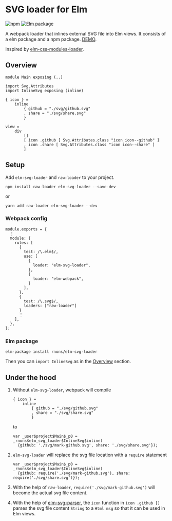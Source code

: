 # SVG loader for Elm

[![npm](https://img.shields.io/npm/v/elm-svg-loader.svg)](https://www.npmjs.com/package/elm-svg-loader)
[![Elm package](https://img.shields.io/elm-package/v/rnons/elm-svg-loader.svg)](http://package.elm-lang.org/packages/rnons/elm-svg-loader/latest)

A webpack loader that inlines external SVG file into Elm views. It consists of a elm package and a npm package. [DEMO](https://rnons.github.io/elm-svg-loader).

Inspired by [elm-css-modules-loader](https://github.com/cultureamp/elm-css-modules-loader).

## Overview

```
module Main exposing (..)

import Svg.Attributes
import InlineSvg exposing (inline)

{ icon } =
    inline
        { github = "./svg/github.svg"
        , share = "./svg/share.svg"
        }

view =
    div
        []
        [ icon .github [ Svg.Attributes.class "icon icon--github" ]
        , icon .share [ Svg.Attributes.class "icon icon--share" ]
        ]
```

## Setup

Add `elm-svg-loader` and `raw-loader` to your project.

```
npm install raw-loader elm-svg-loader --save-dev
```

or

```
yarn add raw-loader elm-svg-loader --dev
```

### Webpack config

```
module.exports = {
  ⋮
  module: {
    rules: [
      {
        test: /\.elm$/,
        use: [
          {
            loader: "elm-svg-loader",
          },
          {
            loader: "elm-webpack",
          }
        ],
      },
      {
        test: /\.svg$/,
        loaders: ["raw-loader"]
      }
      ⋮
    ],
  },
};
```

### Elm package

```
elm-package install rnons/elm-svg-loader
```

Then you can `import InlineSvg` as in the [Overview](#overview) section.


## Under the hood

1. Without `elm-svg-loader`, webpack will compile

    ```
    { icon } =
        inline
            { github = "./svg/github.svg"
            , share = "./svg/share.svg"
            }
    ```

    to

    ```
    var _user$project$Main$_p0 = _rnons$elm_svg_loader$InlineSvg$inline(
      {github: './svg/mark-github.svg', share: './svg/share.svg'});
    ```

2. `elm-svg-loader` will replace the svg file location with a `require` statement

    ```
    var _user$project$Main$_p0 = _rnons$elm_svg_loader$InlineSvg$inline(
      {github: require('./svg/mark-github.svg'), share: require('./svg/share.svg')});
    ```

3. With the help of `raw-loader`, `require('./svg/mark-github.svg')` will become the actual svg file content.

4. With the help of [elm-svg-parser](https://github.com/rnons/elm-svg-parser), the `icon` function in `icon .github []` parses the svg file content `String` to a `Html msg` so that it can be used in Elm views.
